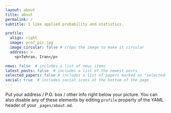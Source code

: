 ```yaml
---
layout: about
title: about
permalink: /
subtitle: I like applied probability and statistics.

profile:
  align: right
  image: prof_pic.jpg
  image_circular: false # crops the image to make it circular
  address: >
    <p>Tehran, Iran</p>

news: false  # includes a list of news items
latest_posts: false  # includes a list of the newest posts
selected_papers: false # includes a list of papers marked as "selected={true}"
social: true  # includes social icons at the bottom of the page
---
```



Put your address / P.O. box / other info right below your picture. You can also disable any of these elements by editing `profile` property of the YAML header of your `_pages/about.md`.
